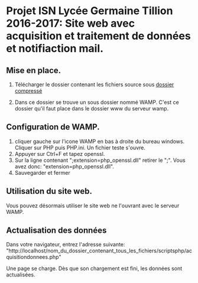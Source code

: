 # Projet ISN Lycée Germaine Tillion 2016-2017: Site web avec acquisition et traitement de données et notifiaction mail.

## Mise en place.

  1. Télécharger le dossier contenant les fichiers source sous [dossier compressé](https://github.com/amatokus8669/Fortress-Market/archive/master.zip)
  
  2. Dans ce dossier se trouve un sous dossier nommé WAMP. C'est ce dossier qu'il faut place dans le dossier www du serveur wamp.
  
## Configuration de WAMP.

  1. cliquer gauche sur l'icone WAMP en bas à droite du bureau windows. Cliquer sur PHP puis PHP.ini. Un fichier teste s'ouvre.
  2. Appuyer sur Ctrl+F et tapez openssl.
  3. Sur la ligne contenant ";extension=php_openssl.dll" retirer le ";". Vous avez donc: "extension=php_openssl.dll".
  4. Sauvegarder et fermer
  
## Utilisation du site web.

  Vous pouvez désormais utiliser le site web ne l'ouvrant avec le serveur WAMP.
  
## Actualisation des données

  Dans votre navigateur, entrez l'adresse suivante: "http://localhost/nom_du_dossier_contenant_tous_les_fichiers/scriptsphp/acquisitiondonnees.php"
  
  Une page se charge. Dès que son chargement est fini, les données sont actualisées.

